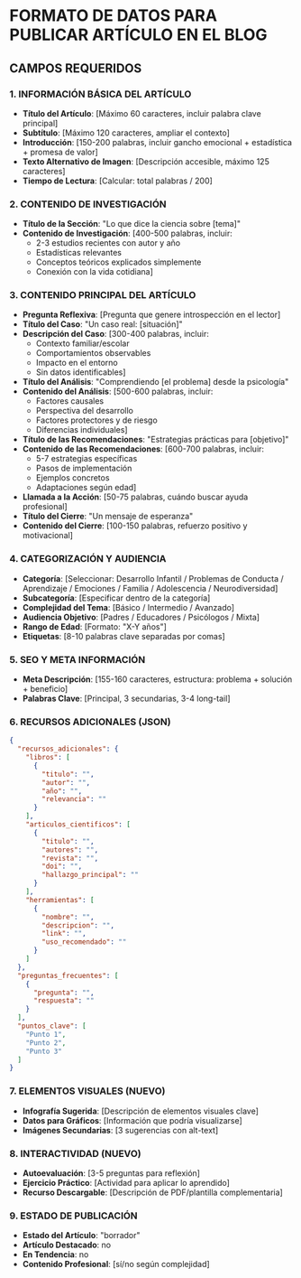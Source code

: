 # FORMATO DE DATOS PARA PUBLICAR ARTÍCULO EN EL BLOG

## CAMPOS REQUERIDOS

### 1. INFORMACIÓN BÁSICA DEL ARTÍCULO
- **Título del Artículo**: [Máximo 60 caracteres, incluir palabra clave principal]
- **Subtítulo**: [Máximo 120 caracteres, ampliar el contexto]
- **Introducción**: [150-200 palabras, incluir gancho emocional + estadística + promesa de valor]
- **Texto Alternativo de Imagen**: [Descripción accesible, máximo 125 caracteres]
- **Tiempo de Lectura**: [Calcular: total palabras / 200]

### 2. CONTENIDO DE INVESTIGACIÓN
- **Título de la Sección**: "Lo que dice la ciencia sobre [tema]"
- **Contenido de Investigación**: [400-500 palabras, incluir:
  - 2-3 estudios recientes con autor y año
  - Estadísticas relevantes
  - Conceptos teóricos explicados simplemente
  - Conexión con la vida cotidiana]

### 3. CONTENIDO PRINCIPAL DEL ARTÍCULO
- **Pregunta Reflexiva**: [Pregunta que genere introspección en el lector]
- **Título del Caso**: "Un caso real: [situación]"
- **Descripción del Caso**: [300-400 palabras, incluir:
  - Contexto familiar/escolar
  - Comportamientos observables
  - Impacto en el entorno
  - Sin datos identificables]
- **Título del Análisis**: "Comprendiendo [el problema] desde la psicología"
- **Contenido del Análisis**: [500-600 palabras, incluir:
  - Factores causales
  - Perspectiva del desarrollo
  - Factores protectores y de riesgo
  - Diferencias individuales]
- **Título de las Recomendaciones**: "Estrategias prácticas para [objetivo]"
- **Contenido de las Recomendaciones**: [600-700 palabras, incluir:
  - 5-7 estrategias específicas
  - Pasos de implementación
  - Ejemplos concretos
  - Adaptaciones según edad]
- **Llamada a la Acción**: [50-75 palabras, cuándo buscar ayuda profesional]
- **Título del Cierre**: "Un mensaje de esperanza"
- **Contenido del Cierre**: [100-150 palabras, refuerzo positivo y motivacional]

### 4. CATEGORIZACIÓN Y AUDIENCIA
- **Categoría**: [Seleccionar: Desarrollo Infantil / Problemas de Conducta / Aprendizaje / Emociones / Familia / Adolescencia / Neurodiversidad]
- **Subcategoría**: [Especificar dentro de la categoría]
- **Complejidad del Tema**: [Básico / Intermedio / Avanzado]
- **Audiencia Objetivo**: [Padres / Educadores / Psicólogos / Mixta]
- **Rango de Edad**: [Formato: "X-Y años"]
- **Etiquetas**: [8-10 palabras clave separadas por comas]

### 5. SEO Y META INFORMACIÓN
- **Meta Descripción**: [155-160 caracteres, estructura: problema + solución + beneficio]
- **Palabras Clave**: [Principal, 3 secundarias, 3-4 long-tail]

### 6. RECURSOS ADICIONALES (JSON)
```json
{
  "recursos_adicionales": {
    "libros": [
      {
        "titulo": "",
        "autor": "",
        "año": "",
        "relevancia": ""
      }
    ],
    "articulos_cientificos": [
      {
        "titulo": "",
        "autores": "",
        "revista": "",
        "doi": "",
        "hallazgo_principal": ""
      }
    ],
    "herramientas": [
      {
        "nombre": "",
        "descripcion": "",
        "link": "",
        "uso_recomendado": ""
      }
    ]
  },
  "preguntas_frecuentes": [
    {
      "pregunta": "",
      "respuesta": ""
    }
  ],
  "puntos_clave": [
    "Punto 1",
    "Punto 2",
    "Punto 3"
  ]
}
```

### 7. ELEMENTOS VISUALES (NUEVO)
- **Infografía Sugerida**: [Descripción de elementos visuales clave]
- **Datos para Gráficos**: [Información que podría visualizarse]
- **Imágenes Secundarias**: [3 sugerencias con alt-text]

### 8. INTERACTIVIDAD (NUEVO)
- **Autoevaluación**: [3-5 preguntas para reflexión]
- **Ejercicio Práctico**: [Actividad para aplicar lo aprendido]
- **Recurso Descargable**: [Descripción de PDF/plantilla complementaria]

### 9. ESTADO DE PUBLICACIÓN
- **Estado del Artículo**: "borrador"
- **Artículo Destacado**: no
- **En Tendencia**: no
- **Contenido Profesional**: [sí/no según complejidad]
